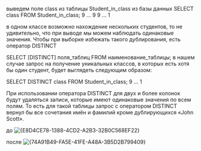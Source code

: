 выведем поле class из таблицы Student_in_class из базы данных
SELECT class FROM Student_in_class;
9
...
9
9
...
1

в одном классе возможно нахождение нескольких студентов, то не удивительно, 
что при выводе мы можем наблюдать одинаковые значения. Чтобы при выборке избежать такого дублирования, есть оператор DISTINCT

SELECT [DISTINCT] поля_таблиц FROM наименование_таблицы;
в нашем случае запрос на получение уникальных классов, 
в которых есть хотя бы один студент, будет выглядеть следующим образом:

SELECT DISTINCT class FROM Student_in_class;
9
...
1

При использовании оператора DISTINCT для двух и более колонок будут удаляться записи, которые имеют одинаковые значения по всем полям.
То есть для такой таблицы запрос с оператором DISTINCT вернул бы все сочетания имён и фамилий кроме дублирующихся «John Scott».

до
![{E8D4CE78-1388-4CD2-A2B3-32B0C568EF22}](https://github.com/user-attachments/assets/678cccd6-02eb-488b-8d0d-984641ca8e57)

после
![{74A91B49-FA5E-41FE-A48A-3B5D2B799409}](https://github.com/user-attachments/assets/48c40e5e-6b53-4c17-9deb-0bc3131e237a)


